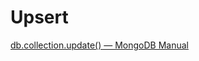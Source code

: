 # Upsert

[db.collection.update() — MongoDB Manual](https://docs.mongodb.com/manual/reference/method/db.collection.update/)

